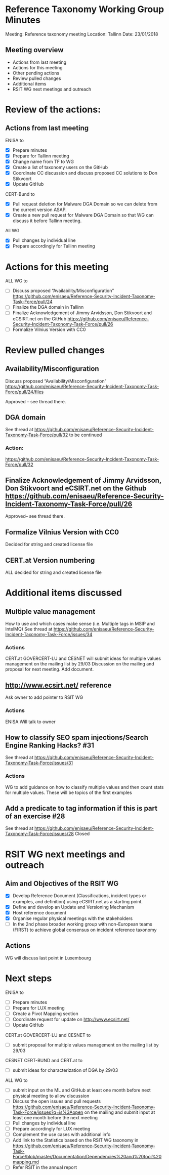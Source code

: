 # Reference Taxonomy Working Group Minutes

Meeting: Reference taxonomy meeting Location: Tallinn Date: 23/01/2018
## Meeting overview
- Actions from last meeting
- Actions for this meeting
- Other pending actions
- Review pulled changes
- Additional items
- RSIT WG next meetings and outreach

# Review of the actions:
## Actions from last meeting

ENISA to
- [x] Prepare minutes
- [x] Prepare for Tallinn meeting
- [x] Change name from TF to WG
- [x] Create a list of taxonomy users on the GitHub
- [x] Coordinate CC discussion and discuss proposed CC solutions to Don Stikvoort
- [x] Update GitHub

CERT-Bund to
- [x] Pull request deletion for Malware DGA Domain so we can delete from the current version ASAP.
- [x] Create a new pull request for Malware DGA Domain so that WG can discuss it before Tallinn meeting.

All WG
- [x] Pull changes by individual line
- [x] Prepare accordingly for Tallinn meeting

# Actions for this meeting

ALL WG to
- [ ] Discuss proposed  “Availability/Misconfiguration”  https://github.com/enisaeu/Reference-Security-Incident-Taxonomy-Task-Force/pull/24
- [ ] Finalize the DGA domain in Tallinn
- [ ] Finalize Acknowledgement of Jimmy Arvidsson, Don Stikvoort and eCSIRT.net on the GitHub https://github.com/enisaeu/Reference-Security-Incident-Taxonomy-Task-Force/pull/26
- [ ] Formalize Vilnius Version with CC0

# Review pulled changes

## Availability/Misconfiguration
Discuss proposed  “Availability/Misconfiguration” https://github.com/enisaeu/Reference-Security-Incident-Taxonomy-Task-Force/pull/24/files

Approved – see thread there.

## DGA domain
See thread at  https://github.com/enisaeu/Reference-Security-Incident-Taxonomy-Task-Force/pull/32
to be continued

### Action:
https://github.com/enisaeu/Reference-Security-Incident-Taxonomy-Task-Force/pull/32

## Finalize Acknowledgement of Jimmy Arvidsson, Don Stikvoort and eCSIRT.net on the Github https://github.com/enisaeu/Reference-Security-Incident-Taxonomy-Task-Force/pull/26
Approved– see thread there.

## Formalize Vilnius Version with CC0
Decided for string and created license file

## CERT.at Version numbering

ALL decided for string and created license file

# Additional items discussed

## Multiple value management
How to use and which cases make sense (i.e. Multiple tags in MSIP and IntelMQ)
See thread at https://github.com/enisaeu/Reference-Security-Incident-Taxonomy-Task-Force/issues/34

### Actions
CERT.at	GOVERCERT-LU and CESNET will submit ideas for multiple values management on the mailing list by 29/03
Discussion on the mailing and proposal for next meeting. Add document.

## http://www.ecsirt.net/ reference
Ask owner to add pointer to RSIT WG

### Actions
ENISA Will talk to owner

## How to classify SEO spam injections/Search Engine Ranking Hacks? #31

See thread at https://github.com/enisaeu/Reference-Security-Incident-Taxonomy-Task-Force/issues/31

### Actions
WG to add guidance on how to classify multiple values and then count stats for multiple values. These will be topics of the first examples


## Add a predicate to tag information if this is part of an exercise #28
See thread at https://github.com/enisaeu/Reference-Security-Incident-Taxonomy-Task-Force/issues/28
Closed

# RSIT WG next meetings and outreach
## Aim and Objectives of the RSIT WG
- [x] Develop Reference Document (Classifications, incident types or examples, and definition) using eCSIRT.net as a starting point.
- [x] Define and develop an Update and Versioning Mechanism
- [x] Host reference document
- [x] Organise regular physical meetings with the stakeholders
- [ ] In the 2nd phase broader working group with non-European teams (FIRST) to achieve global consensus on incident reference taxonomy

## Actions
WG will discuss last point in Luxembourg

# Next steps

ENISA to

- [ ] Prepare minutes
- [ ] Prepare for LUX meeting
- [ ] Create a Pivot Mapping section
- [ ] Coordinate request for update on http://www.ecsirt.net/
- [ ] Update GitHub

CERT.at	GOVERCERT-LU and CESNET to
- [ ] submit proposal for multiple values management on the mailing list by 29/03

CESNET CERT-BUND and CERT.at to
- [ ] submit ideas for characterization of DGA by 29/03

ALL WG to
- [ ] submit input on the ML and GitHub at least one month before next physical meeting to allow discussion
- [ ] Discuss the open issues and pull requests https://github.com/enisaeu/Reference-Security-Incident-Taxonomy-Task-Force/issues?q=is%3Aopen  on the mailing and submit input at least one month before the next meeting
- [ ] Pull changes by individual line
- [ ] Prepare accordingly for LUX meeting
- [ ] Complement the use cases with additional info
- [ ] Add link to the Statistics based on the RSIT WG taxonomy in https://github.com/enisaeu/Reference-Security-Incident-Taxonomy-Task-Force/blob/master/Documentation/Dependencies%20and%20tool%20mapping.md
- [ ] Refer RSIT in the annual report
